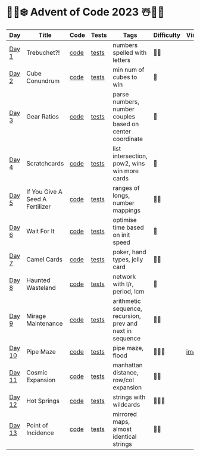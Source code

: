 # 🎅🎄❄️ Advent of Code 2023 ☃️🎁🦌

| Day                                            | Title                           | Code                   | Tests                                                      | Tags                                                      | Difficulty | Visual                           |
|------------------------------------------------|---------------------------------|------------------------|------------------------------------------------------------|-----------------------------------------------------------|------------|----------------------------------|
| [Day 1](https://adventofcode.com/2023/day/1)   | Trebuchet?!                     | [code](day01/Day1.kt)  | [tests](../../../test/kotlin/aoc2023/day01/Day1KtTest.kt)  | numbers spelled with letters                              | 🍪🍪       |                                  |
| [Day 2](https://adventofcode.com/2023/day/2)   | Cube Conundrum                  | [code](day02/Day2.kt)  | [tests](../../../test/kotlin/aoc2023/day02/Day2KtTest.kt)  | min num of cubes to win                                   | 🍪️        |                                  |
| [Day 3](https://adventofcode.com/2023/day/3)   | Gear Ratios                     | [code](day03/Day3.kt)  | [tests](../../../test/kotlin/aoc2023/day03/Day3KtTest.kt)  | parse numbers, number couples based on center coordinate  | 🍪️        |                                  |
| [Day 4](https://adventofcode.com/2023/day/4)   | Scratchcards                    | [code](day04/Day4.kt)  | [tests](../../../test/kotlin/aoc2023/day04/Day4KtTest.kt)  | list intersection, pow2, wins win more cards              | 🍪         |                                  |
| [Day 5](https://adventofcode.com/2023/day/5)   | If You Give A Seed A Fertilizer | [code](day05/Day5.kt)  | [tests](../../../test/kotlin/aoc2023/day05/Day5KtTest.kt)  | ranges of longs, number mappings                          | 🍪🍪       |                                  |
| [Day 6](https://adventofcode.com/2023/day/6)   | Wait For It                     | [code](day06/Day6.kt)  | [tests](../../../test/kotlin/aoc2023/day06/Day6KtTest.kt)  | optimise time based on init speed                         | 🍪         |                                  |
| [Day 7](https://adventofcode.com/2023/day/7)   | Camel Cards                     | [code](day07/Day7.kt)  | [tests](../../../test/kotlin/aoc2023/day07/Day7KtTest.kt)  | poker, hand types, jolly card                             | 🍪🍪       |                                  |
| [Day 8](https://adventofcode.com/2023/day/8)   | Haunted Wasteland               | [code](day08/Day8.kt)  | [tests](../../../test/kotlin/aoc2023/day08/Day8KtTest.kt)  | network with l/r, period, lcm                             | 🍪         |                                  |
| [Day 9](https://adventofcode.com/2023/day/9)   | Mirage Maintenance              | [code](day09/Day9.kt)  | [tests](../../../test/kotlin/aoc2023/day09/Day9KtTest.kt)  | arithmetic sequence, recursion, prev and next in sequence | 🍪🍪       |                                  |
| [Day 10](https://adventofcode.com/2023/day/10) | Pipe Maze                       | [code](day10/Day10.kt) | [tests](../../../test/kotlin/aoc2023/day10/Day10KtTest.kt) | pipe maze, flood                                          | 🍪🍪🍪     | [image](day10/render/day10.webp) |
| [Day 11](https://adventofcode.com/2023/day/11) | Cosmic Expansion                | [code](day11/Day11.kt) | [tests](../../../test/kotlin/aoc2023/day11/Day11KtTest.kt) | manhattan distance, row/col expansion                     | 🍪🍪       |                                  |
| [Day 12](https://adventofcode.com/2023/day/12) | Hot Springs                     | [code](day12/Day12.kt) | [tests](../../../test/kotlin/aoc2023/day12/Day12KtTest.kt) | strings with wildcards                                    | 🍪🍪🍪     |                                  |
| [Day 13](https://adventofcode.com/2023/day/13) | Point of Incidence              | [code](day13/Day13.kt) | [tests](../../../test/kotlin/aoc2023/day13/Day13KtTest.kt) | mirrored maps, almost identical strings                   | 🍪🍪️      |                                  |

[//]: # (| [Day 14]&#40;https://adventofcode.com/2023/day/14&#41; | Regolith Reservoir       | [code]&#40;day14/Day14.kt&#41; | [tests]&#40;../../../test/kotlin/aoc2023/day14/Day14KtTest.kt&#41; | sand falling, obstacles, rules     | 🍪🍪        | [part 1]&#40;https://refined-github-html-preview.kidonng.workers.dev/martapanc/Advent-of-Code/raw/master/src/main/kotlin/aoc2023/day14/render/part1.html&#41; / [part 2]&#40;https://refined-github-html-preview.kidonng.workers.dev/martapanc/Advent-of-Code/raw/master/src/main/kotlin/aoc2023/day14/render/part2.html&#41;                                                                              |)
[//]: # (| [Day 15]&#40;https://adventofcode.com/2023/day/15&#41; | Beacon Exclusion Zone    | [code]&#40;day15/Day15.kt&#41; | [tests]&#40;../../../test/kotlin/aoc2023/day15/Day15KtTest.kt&#41; | coords, intersections              | 🍪🍪️🍪     |                                                                                                                                                                                                                                                                                                                                                                                            |)
[//]: # (| [Day 16]&#40;https://adventofcode.com/2023/day/16&#41; | Proboscidea Volcanic     | [code]&#40;day16/Day16.kt&#41; | [tests]&#40;../../../test/kotlin/aoc2023/day16/Day16KtTest.kt&#41; | nodes, best path                   | 🍪🍪️🍪🍪️  |                                                                                                                                                                                                                                                                                                                                                                                            |)
[//]: # (| [Day 17]&#40;https://adventofcode.com/2023/day/17&#41; | Pyroclastic Flow         | [code]&#40;day17/Day17.kt&#41; | [tests]&#40;../../../test/kotlin/aoc2023/day17/Day17KtTest.kt&#41; | Basically Tetris, modulo           | 🍪🍪️🍪     | [output]&#40;https://refined-github-html-preview.kidonng.workers.dev/martapanc/Advent-of-Code/raw/master/src/main/kotlin/aoc2023/day17/renders/output1.html&#41; / [just me having fun I guess]&#40;https://refined-github-html-preview.kidonng.workers.dev/martapanc/Advent-of-Code/raw/master/src/main/kotlin/aoc2023/day17/renders/output2.html&#41;                                                    |)
[//]: # (| [Day 18]&#40;https://adventofcode.com/2023/day/18&#41; | Boiling Boulders         | [code]&#40;day18/Day18.kt&#41; | [tests]&#40;../../../test/kotlin/aoc2023/day18/Day18KtTest.kt&#41; | 3d coord, total visible surface    | 🍪🍪️       |                                                                                                                                                                                                                                                                                                                                                                                            |)
[//]: # (| [Day 19]&#40;https://adventofcode.com/2023/day/19&#41; | Not Enough Minerals      | [code]&#40;day19/Day19.kt&#41; | [tests]&#40;../../../test/kotlin/aoc2023/day19/Day19KtTest.kt&#41; | mining materials, best path        | 🍪🍪️🍪🍪️  | <img src="day19/pics/day19.webp" alt="Day 19 - meme" width="240"/>                                                                                                                                                                                                                                                                                                                         |)
[//]: # (| [Day 20]&#40;https://adventofcode.com/2023/day/20&#41; | Grove Positioning System | [code]&#40;day20/Day20.kt&#41; | [tests]&#40;../../../test/kotlin/aoc2023/day20/Day20KtTest.kt&#41; | continuous list, move fw and bw    | 🍪🍪️🍪️🍪️ | <img src="day20/pics/day20.webp" alt="Day 20 - meme" width="200"/>                                                                                                                                                                                                                                                                                                                         |)
[//]: # (| [Day 21]&#40;https://adventofcode.com/2023/day/21&#41; | Monkey Math              | [code]&#40;day21/Day21.kt&#41; | [tests]&#40;../../../test/kotlin/aoc2023/day21/Day21KtTest.kt&#41; | math with recursion                | 🍪🍪️       | <img src="day21/notes/day21_1.png" alt="Day 21 - meme 1" width="200"/>                                                                                                                                                                                                                                                                                                                     |)
[//]: # (| [Day 22]&#40;https://adventofcode.com/2023/day/22&#41; | Monkey Map               | [code]&#40;day22/Day22.kt&#41; | [tests]&#40;../../../test/kotlin/aoc2023/day22/Day22KtTest.kt&#41; | 2d map of a cube, move to sides    | 🍪🍪️🍪️    | <img src="day22/notes/day22.jpg" alt="Day 22 - meme" width="240"/>                                                                                                                                                                                                                                                                                                                         |)
[//]: # (| [Day 23]&#40;https://adventofcode.com/2023/day/23&#41; | Unstable Diffusion       | [code]&#40;day23/Day23.kt&#41; | [tests]&#40;../../../test/kotlin/aoc2023/day23/Day23KtTest.kt&#41; | coords, elfs moving NSWE           | 🍪🍪️🍪️    |                                                                                                                                                                                                                                                                                                                                                                                            |)
[//]: # (| [Day 24]&#40;https://adventofcode.com/2023/day/24&#41; | Blizzard Basin           | [code]&#40;day24/Day24.kt&#41; | [tests]&#40;../../../test/kotlin/aoc2023/day24/Day24KtTest.kt&#41; | blizzards moving, bfs              | 🍪🍪️🍪️    |                                                                                                                                                                                                                                                                                                                                                                                            |)
[//]: # (| [Day 25]&#40;https://adventofcode.com/2023/day/25&#41; | Full of Hot Air          | [code]&#40;day25/Day25.kt&#41; | [tests]&#40;../../../test/kotlin/aoc2023/day25/Day25KtTest.kt&#41; | Sea cucumbers moving linearly      | 🍪🍪️🍪️    |                                                                                                                                                                                                                                                                                                                                                                                            |)
